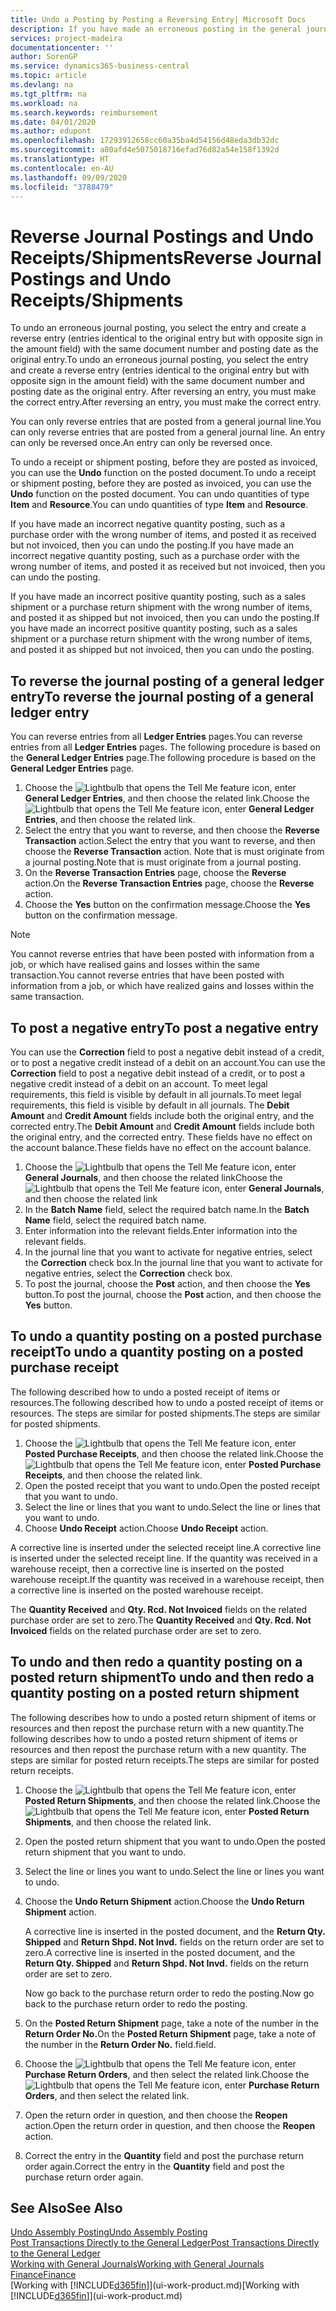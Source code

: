 ```yaml
---
title: Undo a Posting by Posting a Reversing Entry| Microsoft Docs
description: If you have made an erroneous posting in the general journal, then you can use the Reverse Transaction function to undo the posting with a correct audit trail.
services: project-madeira
documentationcenter: ''
author: SorenGP
ms.service: dynamics365-business-central
ms.topic: article
ms.devlang: na
ms.tgt_pltfrm: na
ms.workload: na
ms.search.keywords: reimbursement
ms.date: 04/01/2020
ms.author: edupont
ms.openlocfilehash: 17293912658cc60a35ba4d54156d48eda3db32dc
ms.sourcegitcommit: a80afd4e5075018716efad76d82a54e158f1392d
ms.translationtype: HT
ms.contentlocale: en-AU
ms.lasthandoff: 09/09/2020
ms.locfileid: "3788479"
---
```

# <a name="reverse-journal-postings-and-undo-receiptsshipments"></a><span data-ttu-id="3112a-103">Reverse Journal Postings and Undo Receipts/Shipments</span><span class="sxs-lookup"><span data-stu-id="3112a-103">Reverse Journal Postings and Undo Receipts/Shipments</span></span>
<span data-ttu-id="3112a-104">To undo an erroneous journal posting, you select the entry and create a reverse entry (entries identical to the original entry but with opposite sign in the amount field) with the same document number and posting date as the original entry.</span><span class="sxs-lookup"><span data-stu-id="3112a-104">To undo an erroneous journal posting, you select the entry and create a reverse entry (entries identical to the original entry but with opposite sign in the amount field) with the same document number and posting date as the original entry.</span></span> <span data-ttu-id="3112a-105">After reversing an entry, you must make the correct entry.</span><span class="sxs-lookup"><span data-stu-id="3112a-105">After reversing an entry, you must make the correct entry.</span></span>

<span data-ttu-id="3112a-106">You can only reverse entries that are posted from a general journal line.</span><span class="sxs-lookup"><span data-stu-id="3112a-106">You can only reverse entries that are posted from a general journal line.</span></span> <span data-ttu-id="3112a-107">An entry can only be reversed once.</span><span class="sxs-lookup"><span data-stu-id="3112a-107">An entry can only be reversed once.</span></span>

<span data-ttu-id="3112a-108">To undo a receipt or shipment posting, before they are posted as invoiced, you can use the **Undo** function on the posted document.</span><span class="sxs-lookup"><span data-stu-id="3112a-108">To undo a receipt or shipment posting, before they are posted as invoiced, you can use the **Undo** function on the posted document.</span></span> <span data-ttu-id="3112a-109">You can undo quantities of type **Item** and **Resource**.</span><span class="sxs-lookup"><span data-stu-id="3112a-109">You can undo quantities of type **Item** and **Resource**.</span></span>

<span data-ttu-id="3112a-110">If you have made an incorrect negative quantity posting, such as a purchase order with the wrong number of items, and posted it as received but not invoiced, then you can undo the posting.</span><span class="sxs-lookup"><span data-stu-id="3112a-110">If you have made an incorrect negative quantity posting, such as a purchase order with the wrong number of items, and posted it as received but not invoiced, then you can undo the posting.</span></span>

<span data-ttu-id="3112a-111">If you have made an incorrect positive quantity posting, such as a sales shipment or a purchase return shipment with the wrong number of items, and posted it as shipped but not invoiced, then you can undo the posting.</span><span class="sxs-lookup"><span data-stu-id="3112a-111">If you have made an incorrect positive quantity posting, such as a sales shipment or a purchase return shipment with the wrong number of items, and posted it as shipped but not invoiced, then you can undo the posting.</span></span>   

## <a name="to-reverse-the-journal-posting-of-a-general-ledger-entry"></a><span data-ttu-id="3112a-112">To reverse the journal posting of a general ledger entry</span><span class="sxs-lookup"><span data-stu-id="3112a-112">To reverse the journal posting of a general ledger entry</span></span>
<span data-ttu-id="3112a-113">You can reverse entries from all **Ledger Entries** pages.</span><span class="sxs-lookup"><span data-stu-id="3112a-113">You can reverse entries from all **Ledger Entries** pages.</span></span> <span data-ttu-id="3112a-114">The following procedure is based on the **General Ledger Entries** page.</span><span class="sxs-lookup"><span data-stu-id="3112a-114">The following procedure is based on the **General Ledger Entries** page.</span></span>
1. <span data-ttu-id="3112a-115">Choose the ![Lightbulb that opens the Tell Me feature](media/ui-search/search_small.png "Tell me what you want to do") icon, enter **General Ledger Entries**, and then choose the related link.</span><span class="sxs-lookup"><span data-stu-id="3112a-115">Choose the ![Lightbulb that opens the Tell Me feature](media/ui-search/search_small.png "Tell me what you want to do") icon, enter **General Ledger Entries**, and then choose the related link.</span></span>
2. <span data-ttu-id="3112a-116">Select the entry that you want to reverse, and then choose the **Reverse Transaction** action.</span><span class="sxs-lookup"><span data-stu-id="3112a-116">Select the entry that you want to reverse, and then choose the **Reverse Transaction** action.</span></span> <span data-ttu-id="3112a-117">Note that is must originate from a journal posting.</span><span class="sxs-lookup"><span data-stu-id="3112a-117">Note that is must originate from a journal posting.</span></span>
3. <span data-ttu-id="3112a-118">On the **Reverse Transaction Entries** page, choose the **Reverse** action.</span><span class="sxs-lookup"><span data-stu-id="3112a-118">On the **Reverse Transaction Entries** page, choose the **Reverse** action.</span></span>
4. <span data-ttu-id="3112a-119">Choose the **Yes** button on the confirmation message.</span><span class="sxs-lookup"><span data-stu-id="3112a-119">Choose the **Yes** button on the confirmation message.</span></span>

> [!NOTE]
> <span data-ttu-id="3112a-120">You cannot reverse entries that have been posted with information from a job, or which have realised gains and losses within the same transaction.</span><span class="sxs-lookup"><span data-stu-id="3112a-120">You cannot reverse entries that have been posted with information from a job, or which have realized gains and losses within the same transaction.</span></span>

## <a name="to-post-a-negative-entry"></a><span data-ttu-id="3112a-121">To post a negative entry</span><span class="sxs-lookup"><span data-stu-id="3112a-121">To post a negative entry</span></span>  
<span data-ttu-id="3112a-122">You can use the **Correction** field to post a negative debit instead of a credit, or to post a negative credit instead of a debit on an account.</span><span class="sxs-lookup"><span data-stu-id="3112a-122">You can use the **Correction** field to post a negative debit instead of a credit, or to post a negative credit instead of a debit on an account.</span></span> <span data-ttu-id="3112a-123">To meet legal requirements, this field is visible by default in all journals.</span><span class="sxs-lookup"><span data-stu-id="3112a-123">To meet legal requirements, this field is visible by default in all journals.</span></span> <span data-ttu-id="3112a-124">The **Debit Amount** and **Credit Amount** fields include both the original entry, and the corrected entry.</span><span class="sxs-lookup"><span data-stu-id="3112a-124">The **Debit Amount** and **Credit Amount** fields include both the original entry, and the corrected entry.</span></span> <span data-ttu-id="3112a-125">These fields have no effect on the account balance.</span><span class="sxs-lookup"><span data-stu-id="3112a-125">These fields have no effect on the account balance.</span></span>  

1.  <span data-ttu-id="3112a-126">Choose the ![Lightbulb that opens the Tell Me feature](media/ui-search/search_small.png "Tell me what you want to do") icon, enter **General Journals**, and then choose the related link</span><span class="sxs-lookup"><span data-stu-id="3112a-126">Choose the ![Lightbulb that opens the Tell Me feature](media/ui-search/search_small.png "Tell me what you want to do") icon, enter **General Journals**, and then choose the related link</span></span>  
2.  <span data-ttu-id="3112a-127">In the **Batch Name** field, select the required batch name.</span><span class="sxs-lookup"><span data-stu-id="3112a-127">In the **Batch Name** field, select the required batch name.</span></span>  
3.  <span data-ttu-id="3112a-128">Enter information into the relevant fields.</span><span class="sxs-lookup"><span data-stu-id="3112a-128">Enter information into the relevant fields.</span></span>  
4.  <span data-ttu-id="3112a-129">In the journal line that you want to activate for negative entries, select the **Correction** check box.</span><span class="sxs-lookup"><span data-stu-id="3112a-129">In the journal line that you want to activate for negative entries, select the **Correction** check box.</span></span>  
5.  <span data-ttu-id="3112a-130">To post the journal, choose the **Post** action, and then choose the **Yes** button.</span><span class="sxs-lookup"><span data-stu-id="3112a-130">To post the journal, choose the **Post** action, and then choose the **Yes** button.</span></span>

## <a name="to-undo-a-quantity-posting-on-a-posted-purchase-receipt"></a><span data-ttu-id="3112a-131">To undo a quantity posting on a posted purchase receipt</span><span class="sxs-lookup"><span data-stu-id="3112a-131">To undo a quantity posting on a posted purchase receipt</span></span>  
<span data-ttu-id="3112a-132">The following described how to undo a posted receipt of items or resources.</span><span class="sxs-lookup"><span data-stu-id="3112a-132">The following described how to undo a posted receipt of items or resources.</span></span> <span data-ttu-id="3112a-133">The steps are similar for posted shipments.</span><span class="sxs-lookup"><span data-stu-id="3112a-133">The steps are similar for posted shipments.</span></span>

1.  <span data-ttu-id="3112a-134">Choose the ![Lightbulb that opens the Tell Me feature](media/ui-search/search_small.png "Tell me what you want to do") icon, enter **Posted Purchase Receipts**, and then choose the related link.</span><span class="sxs-lookup"><span data-stu-id="3112a-134">Choose the ![Lightbulb that opens the Tell Me feature](media/ui-search/search_small.png "Tell me what you want to do") icon, enter **Posted Purchase Receipts**, and then choose the related link.</span></span>  
2.  <span data-ttu-id="3112a-135">Open the posted receipt that you want to undo.</span><span class="sxs-lookup"><span data-stu-id="3112a-135">Open the posted receipt that you want to undo.</span></span>  
3.  <span data-ttu-id="3112a-136">Select the line or lines that you want to undo.</span><span class="sxs-lookup"><span data-stu-id="3112a-136">Select the line or lines that you want to undo.</span></span>  
4.  <span data-ttu-id="3112a-137">Choose **Undo Receipt** action.</span><span class="sxs-lookup"><span data-stu-id="3112a-137">Choose **Undo Receipt** action.</span></span>

<span data-ttu-id="3112a-138">A corrective line is inserted under the selected receipt line.</span><span class="sxs-lookup"><span data-stu-id="3112a-138">A corrective line is inserted under the selected receipt line.</span></span> <span data-ttu-id="3112a-139">If the quantity was received in a warehouse receipt, then a corrective line is inserted on the posted warehouse receipt.</span><span class="sxs-lookup"><span data-stu-id="3112a-139">If the quantity was received in a warehouse receipt, then a corrective line is inserted on the posted warehouse receipt.</span></span>  

<span data-ttu-id="3112a-140">The **Quantity Received** and **Qty. Rcd. Not Invoiced** fields on the related purchase order are set to zero.</span><span class="sxs-lookup"><span data-stu-id="3112a-140">The **Quantity Received** and **Qty. Rcd. Not Invoiced** fields on the related purchase order are set to zero.</span></span>

## <a name="to-undo-and-then-redo-a-quantity-posting-on-a-posted-return-shipment"></a><span data-ttu-id="3112a-141">To undo and then redo a quantity posting on a posted return shipment</span><span class="sxs-lookup"><span data-stu-id="3112a-141">To undo and then redo a quantity posting on a posted return shipment</span></span>
<span data-ttu-id="3112a-142">The following describes how to undo a posted return shipment of items or resources and then repost the purchase return with a new quantity.</span><span class="sxs-lookup"><span data-stu-id="3112a-142">The following describes how to undo a posted return shipment of items or resources and then repost the purchase return with a new quantity.</span></span> <span data-ttu-id="3112a-143">The steps are similar for posted return receipts.</span><span class="sxs-lookup"><span data-stu-id="3112a-143">The steps are similar for posted return receipts.</span></span>

1.  <span data-ttu-id="3112a-144">Choose the ![Lightbulb that opens the Tell Me feature](media/ui-search/search_small.png "Tell me what you want to do") icon, enter **Posted Return Shipments**, and then choose the related link.</span><span class="sxs-lookup"><span data-stu-id="3112a-144">Choose the ![Lightbulb that opens the Tell Me feature](media/ui-search/search_small.png "Tell me what you want to do") icon, enter **Posted Return Shipments**, and then choose the related link.</span></span>  
2.  <span data-ttu-id="3112a-145">Open the posted return shipment that you want to undo.</span><span class="sxs-lookup"><span data-stu-id="3112a-145">Open the posted return shipment that you want to undo.</span></span>
3. <span data-ttu-id="3112a-146">Select the line or lines you want to undo.</span><span class="sxs-lookup"><span data-stu-id="3112a-146">Select the line or lines you want to undo.</span></span>  

4.  <span data-ttu-id="3112a-147">Choose the **Undo Return Shipment** action.</span><span class="sxs-lookup"><span data-stu-id="3112a-147">Choose the **Undo Return Shipment** action.</span></span>  

    <span data-ttu-id="3112a-148">A corrective line is inserted in the posted document, and the **Return Qty. Shipped** and **Return Shpd. Not Invd.** fields on the return order are set to zero.</span><span class="sxs-lookup"><span data-stu-id="3112a-148">A corrective line is inserted in the posted document, and the **Return Qty. Shipped** and **Return Shpd. Not Invd.** fields on the return order are set to zero.</span></span>  

    <span data-ttu-id="3112a-149">Now go back to the purchase return order to redo the posting.</span><span class="sxs-lookup"><span data-stu-id="3112a-149">Now go back to the purchase return order to redo the posting.</span></span>  

5.  <span data-ttu-id="3112a-150">On the **Posted Return Shipment** page, take a note of the number in the **Return Order No.**</span><span class="sxs-lookup"><span data-stu-id="3112a-150">On the **Posted Return Shipment** page, take a note of the number in the **Return Order No.**</span></span> <span data-ttu-id="3112a-151">field.</span><span class="sxs-lookup"><span data-stu-id="3112a-151">field.</span></span>  
6.  <span data-ttu-id="3112a-152">Choose the ![Lightbulb that opens the Tell Me feature](media/ui-search/search_small.png "Tell me what you want to do") icon, enter **Purchase Return Orders**, and then select the related link.</span><span class="sxs-lookup"><span data-stu-id="3112a-152">Choose the ![Lightbulb that opens the Tell Me feature](media/ui-search/search_small.png "Tell me what you want to do") icon, enter **Purchase Return Orders**, and then select the related link.</span></span>  
7.  <span data-ttu-id="3112a-153">Open the return order in question, and then choose the **Reopen** action.</span><span class="sxs-lookup"><span data-stu-id="3112a-153">Open the return order in question, and then choose the **Reopen** action.</span></span>  
8.  <span data-ttu-id="3112a-154">Correct the entry in the **Quantity** field and post the purchase return order again.</span><span class="sxs-lookup"><span data-stu-id="3112a-154">Correct the entry in the **Quantity** field and post the purchase return order again.</span></span>  

## <a name="see-also"></a><span data-ttu-id="3112a-155">See Also</span><span class="sxs-lookup"><span data-stu-id="3112a-155">See Also</span></span>
[<span data-ttu-id="3112a-156">Undo Assembly Posting</span><span class="sxs-lookup"><span data-stu-id="3112a-156">Undo Assembly Posting</span></span>](assembly-how-to-undo-assembly-posting.md)  
[<span data-ttu-id="3112a-157">Post Transactions Directly to the General Ledger</span><span class="sxs-lookup"><span data-stu-id="3112a-157">Post Transactions Directly to the General Ledger</span></span>](finance-how-post-transactions-directly.md)  
[<span data-ttu-id="3112a-158">Working with General Journals</span><span class="sxs-lookup"><span data-stu-id="3112a-158">Working with General Journals</span></span>](ui-work-general-journals.md)  
[<span data-ttu-id="3112a-159">Finance</span><span class="sxs-lookup"><span data-stu-id="3112a-159">Finance</span></span>](finance.md)  
<span data-ttu-id="3112a-160">[Working with [!INCLUDE[d365fin](includes/d365fin_md.md)]](ui-work-product.md)</span><span class="sxs-lookup"><span data-stu-id="3112a-160">[Working with [!INCLUDE[d365fin](includes/d365fin_md.md)]](ui-work-product.md)</span></span>  
